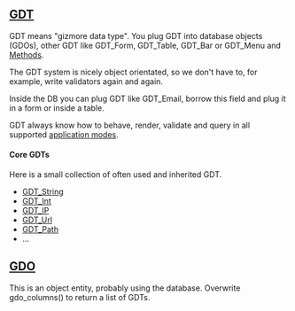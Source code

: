 
## [GDT](../gdo/base/GDT.py)

GDT means "gizmore data type".
You plug GDT into database objects (GDOs),
other GDT like GDT_Form, GDT_Table, GDT_Bar or GDT_Menu
and [Methods](./METHODS.md).

The GDT system is nicely object orientated, so we don't have to, for example,
write validators again and again.

Inside the DB you can plug GDT like GDT_Email,
borrow this field and plug it in a form or inside a table.

GDT always know how to behave, render, validate and query in all supported
[application modes](../gdo/base/Render.py).

#### Core GDTs

Here is a small collection of often used and inherited GDT.

- [GDT_String](../gdo/core/GDT_String.py)
- [GDT_Int](../gdo/core/GDT_Int.py)
- [GDT_IP](../gdo/net/GDT_IP.py)
- [GDT_Url](../gdo/net/GDT_Url.py)
- [GDT_Path](../gdo/core/GDT_Path.py)
- ...

## [GDO](../gdo/base/GDO.py) 

This is an object entity, probably using the database.
Overwrite gdo_columns() to return a list of GDTs.


